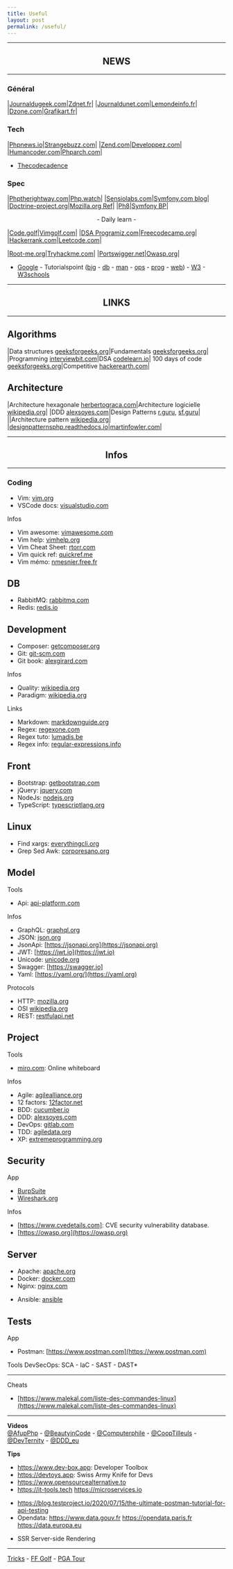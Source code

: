 ```yaml
---
title: Useful
layout: post
permalink: /useful/
---
```


---
## <center>NEWS</center>
---

### Général

|[Journaldugeek.com](https://www.journaldugeek.com/category/sur-le-web)|[Zdnet.fr](https://www.zdnet.fr)|
|[Journaldunet.com](https://www.journaldunet.com/web-tech/)|[Lemondeinfo.fr](https://www.lemondeinformatique.fr/internet-et-e-business-11.html)|
|[Dzone.com](https://dzone.com/web-development-programming-tutorials-tools-news)|[Grafikart.fr](https://grafikart.fr/blog)|

### Tech

|[Phpnews.io](https://phpnews.io)|[Strangebuzz.com](https://www.strangebuzz.com/fr)|
|[Zend.com](https://www.zend.com/blog)|[Developpez.com](https://php.developpez.com)|
|[Humancoder.com](https://news.humancoders.com/t/php)|[Phparch.com](https://www.phparch.com)|

* [Thecodecadence](https://thecodecadence.medium.com)

### Spec

|[Phptherightway.com](https://phptherightway.com)|[Php.watch](https://php.watch/versions)|
|[Sensiolabs.com](https://blog.sensiolabs.com)|[Symfony.com blog](https://symfony.com/blog)|
|[Doctrine-project.org](https://www.doctrine-project.org)|[Mozilla.org Ref](https://developer.mozilla.org/fr/docs/Web)|
|[Ph8](https://www.php.net/releases/8.0/en.php)|[Symfony BP](https://symfony.com/doc/current/best_practices.html)|
  
<center>- Daily learn -</center>

|[Code.golf](https://code.golf)|[Vimgolf.com](https://www.vimgolf.com)|
|[DSA Programiz.com](https://www.programiz.com/dsa)|[Freecodecamp.org](https://www.freecodecamp.org/learn)|
|[Hackerrank.com](https://www.hackerrank.com)|[Leetcode.com](https://leetcode.com/explore)|

|[Root-me.org](https://www.root-me.org)|[Tryhackme.com](https://tryhackme.com)|
|[Portswigger.net](https://portswigger.net/web-security)|[Owasp.org](https://owasp.org/www-project-top-ten)|

- [Google](https://developers.google.com/learn) - Tutorialspoint ([big](https://www.tutorialspoint.com/big_data_tutorials.htm) - [db](https://www.tutorialspoint.com/database_tutorials.htm) - [man](https://www.tutorialspoint.com/management_tutorials.htm) - [ops](https://www.tutorialspoint.com/devops_tutorials.htm) - [prog](https://www.tutorialspoint.com/computer_programming_tutorials.htm) - [web](https://www.tutorialspoint.com/web_development_tutorials.htm)) - [W3](https://www.w3.org) - [W3schools](https://www.w3schools.com)
  
---
## <center>LINKS</center>
---

## Algorithms

|Data structures [geeksforgeeks.org](https://www.geeksforgeeks.org/data-structures)|Fundamentals [geeksforgeeks.org](https://www.geeksforgeeks.org/fundamentals-of-algorithms)|
|Programming [interviewbit.com](https://www.interviewbit.com/courses/programming)|DSA [codelearn.io](https://codelearn.io/learning/data-structure-and-algorithms)|
100 days of code [geeksforgeeks.org](https://www.geeksforgeeks.org/100-days-of-code-a-complete-guide-for-beginners-and-experienced)|Competitive [hackerearth.com](https://www.hackerearth.com/fr/getstarted-competitive-programming)|

## Architecture

|Architecture hexagonale [herbertograca.com](https://herbertograca.com/2017/11/16/explicit-architecture-01-ddd-hexagonal-onion-clean-cqrs-how-i-put-it-all-together/)|Architecture logicielle [wikipedia.org](https://en.wikipedia.org/wiki/List_of_software_architecture_styles_and_patterns)|
|DDD [alexsoyes.com](https://alexsoyes.com/ddd-domain-driven-design)|Design Patterns [r.guru](https://refactoring.guru/fr/design-patterns), [sf.guru](https://springframework.guru/gang-of-four-design-patterns)|
||Architecture pattern [wikipedia.org](https://en.wikipedia.org/wiki/Architectural_pattern)|
|[designpatternsphp.readthedocs.io](https://designpatternsphp.readthedocs.io)|[martinfowler.com](https://martinfowler.com/eaaCatalog)|

---
## <center>Infos</center>
---

### Coding
- Vim: [vim.org](https://www.vim.org)
- VSCode docs: [visualstudio.com](https://code.visualstudio.com/docs)

Infos
- Vim awesome: [vimawesome.com](https://vimawesome.com)
- Vim help: [vimhelp.org](https://vimhelp.org)
- Vim Cheat Sheet: [rtorr.com](https://vim.rtorr.com)
- Vim quick ref: [quickref.me](https://quickref.me/vim)
- Vim mémo: [nmesnier.free.fr](http://nmesnier.free.fr/vim.html)

## DB
+ RabbitMQ: [rabbitmq.com](https://www.rabbitmq.com)
+ Redis: [redis.io](https://redis.io)

## Development
+ Composer: [getcomposer.org](https://getcomposer.org/doc)
+ Git: [git-scm.com](https://git-scm.com/doc)
+ Git book: [alexgirard.com](https://alexgirard.com/git-book)

Infos
- Quality: [wikipedia.org](https://fr.wikipedia.org/wiki/Qualit%C3%A9_logicielle)
- Paradigm: [wikipedia.org](https://fr.m.wikipedia.org/wiki/Paradigme_(programmation))

Links
+ Markdown: [markdownguide.org](https://www.markdownguide.org/cheat-sheet)
+ Regex: [regexone.com](https://regexone.com)
+ Regex tuto: [lumadis.be](https://lumadis.be/regex)
+ Regex info: [regular-expressions.info](https://www.regular-expressions.info)

## Front
- Bootstrap: [getbootstrap.com](https://getbootstrap.com/docs)
- jQuery: [jquery.com](https://blog.jquery.com)
- NodeJs: [nodejs.org](https://nodejs.org/en/docs)
- TypeScript: [typescriptlang.org](https://www.typescriptlang.org/docs)

## Linux
- Find xargs: [everythingcli.org](https://www.everythingcli.org/find-exec-vs-find-xargs)
- Grep Sed Awk: [corporesano.org](http://www.corporesano.org/doc-site/grepawksed.html)

## Model
Tools
+ Api: [api-platform.com](https://api-platform.com)

Infos
+ GraphQL: [graphql.org](https://graphql.org)
+ JSON: [json.org](https://www.json.org)
+ JsonApi: [https://jsonapi.org](https://jsonapi.org)
+ JWT: [https://jwt.io](https://jwt.io)
+ Unicode: [unicode.org](https://home.unicode.org)
+ Swagger: [https://swagger.io]
+ Yaml: [https://yaml.org/](https://yaml.org)

Protocols
- HTTP: [mozilla.org](https://developer.mozilla.org/fr/docs/Web/HTTP)
- OSI [wikipedia.org](https://fr.wikipedia.org/wiki/Mod%C3%A8le_OSI)
- REST: [restfulapi.net](https://restfulapi.net/hateoas)

## Project
Tools
- [miro.com](https://miro.com): Online whiteboard

Infos
+ Agile: [agilealliance.org](https://www.agilealliance.org/agile101/12-principles-behind-the-agile-manifesto)
+ 12 factors: [12factor.net](https://12factor.net)
+ BDD: [cucumber.io](https://cucumber.io/docs/bdd)
+ DDD: [alexsoyes.com](https://alexsoyes.com/ddd-domain-driven-design)
+ DevOps: [gitlab.com](https://about.gitlab.com/topics/devops)
+ TDD: [agiledata.org](http://agiledata.org/essays/tdd.html)
+ XP: [extremeprogramming.org](http://www.extremeprogramming.org)

## Security
App
- [BurpSuite](https://portswigger.net/burp)
- [Wireshark.org](https://www.wireshark.org) 

Infos
- [https://www.cvedetails.com]: CVE security vulnerability database.
- [https://owasp.org](https://owasp.org)

## Server
+ Apache: [apache.org](https://httpd.apache.org)
+ Docker: [docker.com](https://docs.docker.com)
+ Nginx: [nginx.com](https://docs.nginx.com)

- Ansible: [ansible](https://www.ansible.com)

## Tests
App
- Postman: [https://www.postman.com](https://www.postman.com)

Tools DevSecOps: SCA - IaC - SAST - DAST*

---
Cheats
- [https://www.malekal.com/liste-des-commandes-linux](https://www.malekal.com/liste-des-commandes-linux)

---
**Videos**  
[@AfupPhp](https://www.youtube.com/@afupPHP) -
[@BeautyinCode](https://www.youtube.com/@BeautyinCode) -
[@Computerphile](https://www.youtube.com/@Computerphile) -
[@CoopTilleuls](https://www.youtube.com/@coopTilleuls) -
[@DevTernity](https://www.youtube.com/@DevTernity) - 
[@DDD_eu](https://www.youtube.com/@ddd_eu)

**Tips**
- https://www.dev-box.app: Developer Toolbox
- https://devtoys.app: Swiss Army Knife for Devs
- https://www.opensourcealternative.to
- https://it-tools.tech
  https://microservices.io
* https://blog.testproject.io/2020/07/15/the-ultimate-postman-tutorial-for-api-testing
* Opendata: https://www.data.gouv.fr https://opendata.paris.fr https://data.europa.eu
+ SSR Server-side Rendering

---
[Tricks](https://cylmat.github.io/tricks) - [FF Golf](https://www.youtube.com/c/ffgolf/videos) - [PGA Tour](https://www.youtube.com/PGATOUR)
